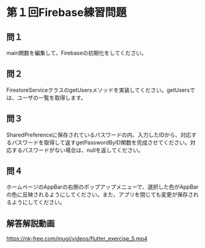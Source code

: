 # 第１回Firebase練習問題

## 問１
main関数を編集して、Firebaseの初期化をしてください。

## 問２
FirestoreServiceクラスのgetUsersメソッドを実装してください。getUsersでは、ユーザの一覧を取得します。

## 問３
SharedPreferenceに保存されているパスワードの内、入力したIDから、対応するパスワードを取得して返すgetPasswordByID関数を完成させてください。対応するパスワードがない場合は、nullを返してください。

## 問４
ホームページのAppBarの右側のポップアップメニューで、選択した色がAppBarの色に反映されるようにしてください。また、アプリを閉じても変更が保存されるようにしてください。

## 解答解説動画
https://nk-free.com/mugi/videos/flutter_exercise_5.mp4
